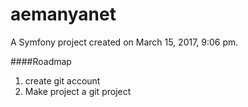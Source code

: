 aemanyanet
==========

A Symfony project created on March 15, 2017, 9:06 pm.

####Roadmap

1. create git account
2. Make project a git project

